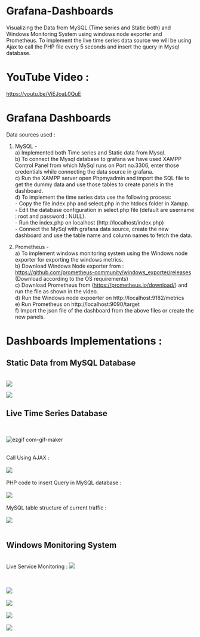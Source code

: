 # Grafana-Dashboards
Visualizing the Data from MySQL (Time series and Static both) and Windows Monitoring System using windows node exporter and Prometheus.
To implement the live time series data source we will be using Ajax to call the PHP file every 5 seconds and insert the query in Mysql database.

# YouTube Video : 
https://youtu.be/ViEJoaL0QuE

# Grafana Dashboards
Data sources used : <br>
1) MySQL - <br>
       a) Implemented both Time series and Static data from Mysql.<br>
       b) To connect the Mysql database to grafana we have used XAMPP Control Panel from which MySql runs on Port no.3306, enter those credentials while connecting the data source           in grafana.<br>
       c) Run the XAMPP server open Phpmyadmin and import the SQL file to get the dummy data and use those tables to create panels in the dashboard.<br>
       d) To implement the time series data use the following process:<br>
                 - Copy the file index.php and select.php in the htdocs folder in Xampp.<br>
                 - Edit the database configuration in select.php file (default are username : root and password : NULL).<br>
                 - Run the index.php on localhost (http://localhost/index.php)<br>
                 - Connect the MySql with grafana data source, create the new dashboard and use the table name and column names to fetch the data.<br>

2) Prometheus - <br>
        a) To implement windows monitoring system using the Windows node exporter for exporting the windows metrics.<br>
        b) Download Windows Node exporter from :   https://github.com/prometheus-community/windows_exporter/releases<br>
           (Download according to the OS requirements)<br>
        c) Download Prometheus from (https://prometheus.io/download/)   and run the file as shown in the video.<br>
        d) Run the Windows node expoerter on http://localhost:9182/metrics<br>
        e) Run Prometheus on http://localhost:9090/target<br>
        f) Import the json file of the dashboard from the above files or create the new panels.
        

# Dashboards Implementations : 
<h2>Static Data from MySQL Database</h2><br>
<img src="https://user-images.githubusercontent.com/42066122/130230222-8573d432-88d0-4336-893d-b9513f0cf6b1.png">

<img src="https://user-images.githubusercontent.com/42066122/130230259-2b66ef1e-15b4-4612-9672-2de8a666acbe.png"><br>

<h2>Live Time Series Database</h2><br>

![ezgif com-gif-maker](https://user-images.githubusercontent.com/42066122/130234100-2c02bf86-6745-448b-a4b7-4fc87ae8ef7e.gif)

<br>
Call Using AJAX : <br><br>
<img src="https://user-images.githubusercontent.com/42066122/130230659-c18b50e7-f735-4087-a7fb-b3dc5ce81233.png"><br><br>
PHP code to insert Query in MySQL database : <br><br>
<img src="https://user-images.githubusercontent.com/42066122/130230752-571d1161-f9f6-44b2-88fc-56eb1edc324e.png"><br><br>
MySQL table structure of current traffic : <br><br>
<img src="https://user-images.githubusercontent.com/42066122/130230705-37fbd8a1-9a17-46f4-991f-08320e6b6491.png"><br><br>

<h2>Windows Monitoring System</h2><br>
Live Service Monitoring : 
<img src="https://user-images.githubusercontent.com/42066122/130236710-e9a92d53-e196-416a-87fa-29a844066cd6.gif">

<br><br>
<img src="https://user-images.githubusercontent.com/42066122/130236901-972d4d2f-e1b1-4244-8219-8a5a003d870e.png">
<br><br>
<img src="https://user-images.githubusercontent.com/42066122/130236968-77721811-5f9c-43f1-82c8-200aac6267ba.png">
<br><br>
<img src="https://user-images.githubusercontent.com/42066122/130237565-367c5513-9d06-45c7-8549-5b033e6d0b9a.png"><br><br>
<img src="https://user-images.githubusercontent.com/42066122/130237607-9bfd6136-d46e-48f4-8051-a9f1e8a4161d.png"><br><br>
